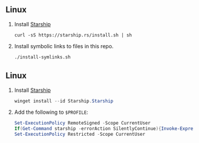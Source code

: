 
## Linux

1. Install [Starship](https://starship.rs/guide/#%F0%9F%9A%80-installation)
    ```
    curl -sS https://starship.rs/install.sh | sh
    ```
2. Install symbolic links to files in this repo.
    ```bash
    ./install-symlinks.sh
    ```

## Linux

1. Install [Starship](https://starship.rs/guide/#%F0%9F%9A%80-installation)
    ```powershell
    winget install --id Starship.Starship
    ```
2. Add the following to `$PROFILE`:
    ```powershell
    Set-ExecutionPolicy RemoteSigned -Scope CurrentUser
    If(Get-Command starship -errorAction SilentlyContinue){Invoke-Expression (&starship init powershell)}
    Set-ExecutionPolicy Restricted -Scope CurrentUser
    ```

